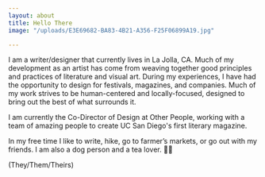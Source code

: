 ```yaml
---
layout: about
title: Hello There
image: "/uploads/E3E69682-BA83-4B21-A356-F25F06899A19.jpg"

---
```

I am a writer/designer that currently lives in La Jolla, CA. Much of my development as an artist has come from weaving together good principles and practices of literature and visual art. During my experiences, I have had the opportunity to design for festivals, magazines, and companies. Much of my work strives to be human-centered and locally-focused, designed to bring out the best of what surrounds it.

I am currently the Co-Director of Design at Other People, working with a team of amazing people to create UC San Diego's first literary magazine.

In my free time I like to write, hike, go to farmer’s markets, or go out with my friends. I am also a dog person and a tea lover. 🐶🍵

(They/Them/Theirs)